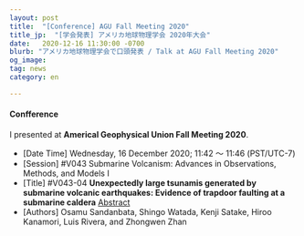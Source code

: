 ```yaml
---
layout: post
title:  "[Conference] AGU Fall Meeting 2020"
title_jp:  "[学会発表] アメリカ地球物理学会 2020年大会"
date:   2020-12-16 11:30:00 -0700
blurb: "アメリカ地球物理学会で口頭発表 / Talk at AGU Fall Meeting 2020"
og_image:
tag: news
category: en

---
```


#### **Confference**

I presented at **Americal Geophysical Union Fall Meeting 2020**. 

- [Date Time] Wednesday, 16 December 2020; 11:42 〜 11:46 (PST/UTC-7)
- [Session] #V043 Submarine Volcanism: Advances in Observations, Methods, and Models I 
- [Title] #V043-04 **Unexpectedly large tsunamis generated by submarine volcanic earthquakes: Evidence of trapdoor faulting at a submarine caldera** [Abstract](https://agu.confex.com/agu/fm20/meetingapp.cgi/Paper/668812)
- [Authors] Osamu Sandanbata, Shingo Watada, Kenji Satake, Hiroo Kanamori, Luis Rivera, and Zhongwen Zhan

